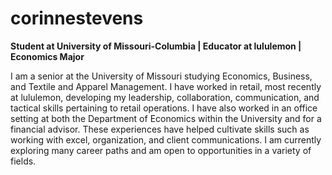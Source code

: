 # corinnestevens
**Student at University of Missouri-Columbia | Educator at lululemon | Economics Major**

I am a senior at the University of Missouri studying Economics, Business, and Textile and Apparel Management. I have worked in retail, most recently at lululemon, developing my leadership, collaboration, communication, and tactical skills pertaining to retail operations. I have also worked in an office setting at both the Department of Economics within the University and for a financial advisor. These experiences have helped cultivate skills such as working with excel, organization, and client communications. I am currently exploring many career paths and am open to opportunities in a variety of fields.

